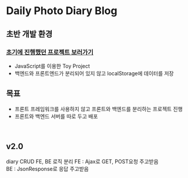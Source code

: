 # Daily Photo Diary Blog

## 초반 개발 환경
### [초기에 진행했던 프로젝트 보러가기](https://github.com/heejung-gjt/Toy-Project)

- JavaScript를 이용한 Toy Project     
- 백엔드와 프론트엔드가 분리되어 있지 않고 localStorage에 데이터를 저장    

## 목표
- 프론트 프레임워크를 사용하지 않고 프론트와 백엔드를 분리하는 프로젝트 진행      
- 프론트와 백엔드 서버를 따로 두고 배포         

<br>


## v2.0
diary CRUD FE, BE 로직 분리
FE : Ajax로 GET, POST요청 주고받음  
BE : JsonResponse로 응답 주고받음   